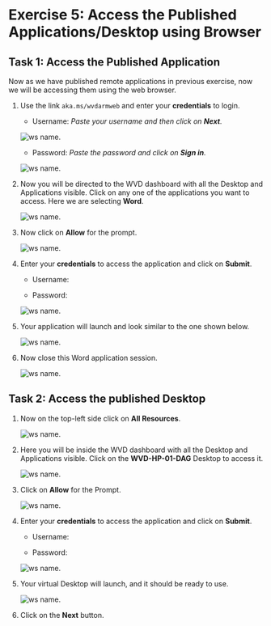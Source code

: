 # **Exercise 5: Access the Published Applications/Desktop using Browser**

## **Task 1: Access the Published Application**

Now as we have published remote applications in previous exercise, now we will be accessing them using the web browser.

1. Use the link ```aka.ms/wvdarmweb``` and enter your **credentials** to login. 

   - Username: *Paste your username* **<inject key="AzureAdUserEmail" />** *and then click on **Next**.*
   
   ![ws name.](media/95.png)

   - Password: *Paste the password* **<inject key="AzureAdUserPassword" />** *and click on **Sign in**.*

   ![ws name.](media/96.png)
  

2. Now you will be directed to the WVD dashboard with all the Desktop and Applications visible. Click on any one of the applications you want to access. Here we are selecting **Word**. 

   ![ws name.](media/a46.png)


3. Now click on **Allow** for the prompt.

   ![ws name.](media/128.png)


4. Enter your **credentials** to access the application and click on **Submit**.

   - Username: **<inject key="AzureAdUserEmail" />** 
  
   - Password: **<inject key="AzureAdUserPassword" />**

   ![ws name.](media/89.png)
      
5. Your application will launch and look similar to the one shown below.

   ![ws name.](media/130.png)

6. Now close this Word application session.

   ![ws name.](media/w11.png)
   
## **Task 2: Access the published Desktop**

1. Now on the top-left side click on **All Resources**.
   
   ![ws name.](media/w12.png)
   
   
2. Here you will be inside the WVD dashboard with all the Desktop and Applications visible. Click on the **WVD-HP-01-DAG** Desktop to access it. 

   ![ws name.](media/92.png)


3. Click on **Allow** for the Prompt.

   ![ws name.](media/93.png)


4. Enter your **credentials** to access the application and click on **Submit**.

   - Username: **<inject key="AzureAdUserEmail" />** 
  
   - Password: **<inject key="AzureAdUserPassword" />**

   ![ws name.](media/89.png)


5. Your virtual Desktop will launch, and it should be ready to use. 

   ![ws name.](media/49.png)
   
6. Click on the **Next** button.
